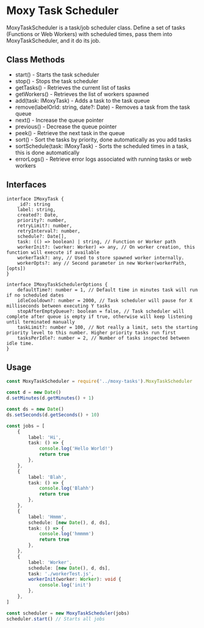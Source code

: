 # Moxy Task Scheduler
MoxyTaskScheduler is a task/job scheduler class. Define a set of tasks (Functions or Web Workers) with scheduled times, pass them into MoxyTaskScheduler, and it do its job.

## Class Methods
* start() - Starts the task scheduler
* stop() - Stops the task scheduler
* getTasks() - Retrieves the current list of tasks
* getWorkers() - Retrieves the list of workers spawned
* add(task: IMoxyTask) - Adds a task to the task queue
* remove(labelOrId: string, date?: Date) - Removes a task from the task queue
* next() - Increase the queue pointer
* previous() - Decrease the queue pointer
* peek() - Retrieve the next task in the queue
* sort() - Sort the tasks by priority, done automatically as you add tasks
* sortSchedule(task: IMoxyTask) - Sorts the scheduled times in a task, this is done automatically
* errorLogs() - Retrieve error logs associated with running tasks or web workers


## Interfaces
```
interface IMoxyTask {
    _id?: string
    label: string,
    created?: Date,
    priority?: number,
    retryLimit?: number,
    retryInterval?: number,
    schedule?: Date[],
    task: (() => boolean) | string, // Function or Worker path
    workerInit?: (worker: Worker) => any, // On worker creation, this function will execute if available
    workerTask?: any, // Used to store spawned worker internally.
    workerOpts?: any // Second parameter in new Worker(workerPath, [opts])
}

interface IMoxyTaskSchedulerOptions {
    defaultTime?: number = 1, // Default time in minutes task will run if no scheduled dates
    idleCooldown?: number = 2000, // Task scheduler will pause for X milliseconds between executing Y tasks
    stopAfterEmptyQueue?: boolean = false, // Task scheduler will complete after queue is empty if true, otherwise will keep listening until terminated manually
    taskLimit?: number = 100, // Not really a limit, sets the starting priority level to this number. Higher priority tasks run first
    tasksPerIdle?: number = 2, // Number of tasks inspected between idle time.
}
```

## Usage
```typescript
const MoxyTaskScheduler = require('../moxy-tasks').MoxyTaskScheduler

const d = new Date()
d.setMinutes(d.getMinutes() + 1)

const ds = new Date()
ds.setSeconds(d.getSeconds() + 10)

const jobs = [
    {
        label: 'Hi',
        task: () => {
            console.log('Hello World!')
            return true
        },
    },
    {
        label: 'Blah',
        task: () => {
            console.log('Blahh')
            return true
        },
    },
    {
        label: 'Hmmm',
        schedule: [new Date(), d, ds],
        task: () => {
            console.log('hmmmm')
            return true
        },
    },
    {
        label: 'Worker',
        schedule: [new Date(), d, ds],
        task: './workerTest.js',
        workerInit(worker: Worker): void {
            console.log('init')
        },
    },
]

const scheduler = new MoxyTaskScheduler(jobs)
scheduler.start() // Starts all jobs
```